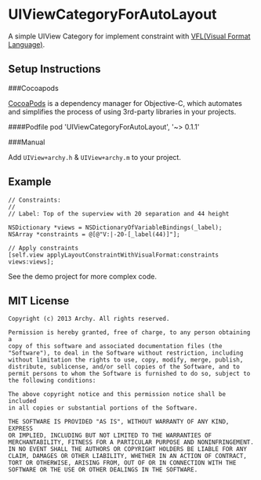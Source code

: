 UIViewCategoryForAutoLayout
===========================

A simple UIView Category for implement constraint with [VFL(Visual Format Language)](https://developer.apple.com/library/mac/documentation/userexperience/conceptual/AutolayoutPG/Articles/formatLanguage.html).

Setup Instructions
------------------
###Cocoapods

[CocoaPods](http://cocoapods.org) is a dependency manager for Objective-C, which automates and simplifies the process of using 3rd-party libraries in your projects.

####Podfile
	pod 'UIViewCategoryForAutoLayout', '~> 0.1.1'

###Manual

Add `UIView+archy.h` & `UIView+archy.m` to your project.

Example
-------

	// Constraints:
    //
    // Label: Top of the superview with 20 separation and 44 height
    
	NSDictionary *views = NSDictionaryOfVariableBindings(_label);
    NSArray *constraints = @[@"V:|-20-[_label(44)]"];
    
    // Apply constraints
    [self.view applyLayoutConstraintWithVisualFormat:constraints views:views];
    
See the demo project for more complex code.

MIT License
-----------

    Copyright (c) 2013 Archy. All rights reserved.

    Permission is hereby granted, free of charge, to any person obtaining a
    copy of this software and associated documentation files (the
    "Software"), to deal in the Software without restriction, including
    without limitation the rights to use, copy, modify, merge, publish,
    distribute, sublicense, and/or sell copies of the Software, and to
    permit persons to whom the Software is furnished to do so, subject to
    the following conditions:

    The above copyright notice and this permission notice shall be included
    in all copies or substantial portions of the Software.

    THE SOFTWARE IS PROVIDED "AS IS", WITHOUT WARRANTY OF ANY KIND, EXPRESS
    OR IMPLIED, INCLUDING BUT NOT LIMITED TO THE WARRANTIES OF
    MERCHANTABILITY, FITNESS FOR A PARTICULAR PURPOSE AND NONINFRINGEMENT.
    IN NO EVENT SHALL THE AUTHORS OR COPYRIGHT HOLDERS BE LIABLE FOR ANY
    CLAIM, DAMAGES OR OTHER LIABILITY, WHETHER IN AN ACTION OF CONTRACT,
    TORT OR OTHERWISE, ARISING FROM, OUT OF OR IN CONNECTION WITH THE
    SOFTWARE OR THE USE OR OTHER DEALINGS IN THE SOFTWARE.
